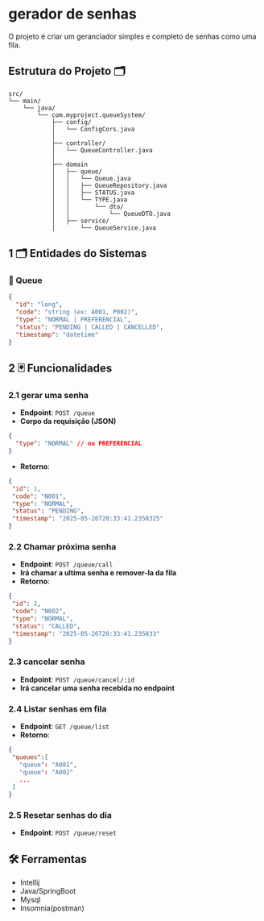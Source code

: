 # gerador de senhas
O projeto é criar um geranciador simples e completo de senhas como uma fila.

## Estrutura do Projeto 🗂️
```
src/
└── main/
    └── java/
        └── com.myproject.queueSystem/
            ├── config/
            │   └── ConfigCors.java
            │
            ├── controller/
            │   └── QueueController.java
            │
            ├── domain
            │   ├── queue/
            │   │   └── Queue.java
            │   │   ├── QueueRepository.java
            │   │   ├── STATUS.java
            │   │   └── TYPE.java
            │   │       └── dto/
            │   │           └── QueueDTO.java
            │   ├── service/
            │       └── QueueService.java

```
## 1 🗂️ Entidades do Sistemas

### 👤 Queue
```json
{
  "id": "long",
  "code": "string (ex: A001, P002)",
  "type": "NORMAL | PREFERENCIAL",
  "status": "PENDING | CALLED | CANCELLED",
  "timestamp": "datetime"
}
```
## 2 🃏 Funcionalidades

### 2.1 gerar uma senha
- **Endpoint**: `POST /queue`
- **Corpo da requisição (JSON)**
```json
{
  "type": "NORMAL" // ou PREFERENCIAL
}
```
- **Retorno**:
 ```json
{
  "id": 1,
  "code": "N001",
  "type": "NORMAL",
  "status": "PENDING",
  "timestamp": "2025-05-26T20:33:41.2358325"
}
```
### 2.2 Chamar próxima senha
- **Endpoint**: `POST /queue/call`
- **Irá chamar a ultima senha e remover-la da fila**
- **Retorno**:
 ```json
{
  "id": 2,
  "code": "N002",
  "type": "NORMAL",
  "status": "CALLED",
  "timestamp": "2025-05-26T20:33:41.235833"
}
```
### 2.3 cancelar senha
- **Endpoint**: `POST /queue/cancel/:id`
- **Irá cancelar uma senha recebida no endpoint**

### 2.4 Listar senhas em fila
- **Endpoint**: `GET /queue/list`
- **Retorno**:
 ```json
{
  "queues":[
    "queue": "A001",
    "queue": "A002"
    ...
  ]
}
```
### 2.5 Resetar senhas do dia
- **Endpoint**: `POST /queue/reset`



## 🛠️ Ferramentas
- Intellij
- Java/SpringBoot
- Mysql
- Insomnia(postman)
